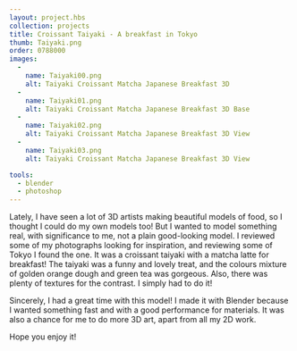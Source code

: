 ```yaml
---
layout: project.hbs
collection: projects
title: Croissant Taiyaki - A breakfast in Tokyo
thumb: Taiyaki.png
order: 0788000
images:
  -
    name: Taiyaki00.png
    alt: Taiyaki Croissant Matcha Japanese Breakfast 3D
  -
    name: Taiyaki01.png
    alt: Taiyaki Croissant Matcha Japanese Breakfast 3D Base
  -
    name: Taiyaki02.png
    alt: Taiyaki Croissant Matcha Japanese Breakfast 3D View
  -
    name: Taiyaki03.png
    alt: Taiyaki Croissant Matcha Japanese Breakfast 3D View

tools:
  - blender
  - photoshop
---
```


Lately, I have seen a lot of 3D artists making beautiful models of food, so I thought I could do my own models too! But I wanted to model something real, with significance to me, not a plain good-looking model. I reviewed some of my photographs looking for inspiration, and reviewing some of Tokyo I found the one. It was a croissant taiyaki with a matcha latte for breakfast! The taiyaki was a funny and lovely treat, and the colours mixture of golden orange dough and green tea was gorgeous. Also, there was plenty of textures for the contrast. I simply had to do it!

Sincerely, I had a great time with this model! I made it with Blender because I wanted something fast and with a good performance for materials. It was also a chance for me to do more 3D art, apart from all my 2D work.

Hope you enjoy it!
